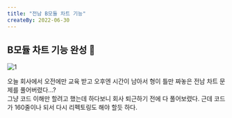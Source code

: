 ```yaml
---
title: "전남 B모듈 차트 기능"
createBy: 2022-06-30
---
```



## B모듈 차트 기능 완성 🎪

![1](https://user-images.githubusercontent.com/71883310/176685134-3d480539-361d-4c65-8aef-028fba7cf4f6.png)

오늘 회사에서 오전에만 교육 받고 오후엔 시간이 남아서 형이 틀만 짜놓은 전남 차트 문제를 풀어버렸다...?
<br>
그냥 코드 이해만 할려고 했는데 하다보니 회사 퇴근하기 전에 다 풀어보렸다. 근데 코드가 160줄이나 되서 다시 리펙토링도 해야 할듯 하다.
